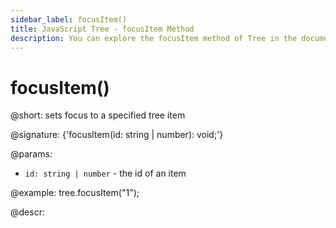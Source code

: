```yaml
---
sidebar_label: focusItem()
title: JavaScript Tree - focusItem Method 
description: You can explore the focusItem method of Tree in the documentation of the DHTMLX JavaScript UI library. Browse developer guides and API reference, try out code examples and live demos, and download a free 30-day evaluation version of DHTMLX Suite.
---
```


# focusItem()

@short: sets focus to a specified tree item

@signature: {'focusItem(id: string | number): void;'}

@params:
- `id: string | number` - the id of an item

@example:
tree.focusItem("1");

@descr:
